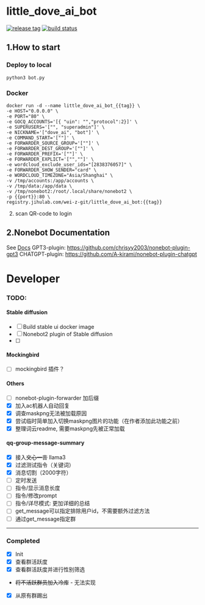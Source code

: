 # little_dove_ai_bot

[![release tag](https://img.shields.io/gitlab/v/release/wei-z-git/little_dove_ai_bot?gitlab_url=https%3A%2F%2Fjihulab.com&include_prereleases&sort=semver)](https://jihulab.com/wei-z-git/little_dove_ai_bot/-/releases)
[![build status](https://img.shields.io/gitlab/pipeline-status/wei-z-git/little_dove_ai_bot?branch=main&gitlab_url=https%3A%2F%2Fjihulab.com%2F)](https://jihulab.com/wei-z-git/little_dove_ai_bot/-/pipelines)

## 1.How to start

### Deploy to local

```
python3 bot.py
```

### Docker

```
docker run -d --name little_dove_ai_bot_{{tag}} \
-e HOST="0.0.0.0" \
-e PORT="80" \
-e GOCQ_ACCOUNTS='[{ "uin": "","protocol":2}]' \
-e SUPERUSERS='["", "superadmin"]' \
-e NICKNAME='["dove_ai", "bot"]' \
-e COMMAND_START='[""]' \
-e FORWARDER_SOURCE_GROUP='[""]' \
-e FORWARDER_DEST_GROUP='[""]' \
-e FORWARDER_PREFIX='[""]' \
-e FORWARDER_EXPLICT='["",""]' \
-e wordcloud_exclude_user_ids="[2838376057]" \
-e FORWARDER_SHOW_SENDER="card" \
-e WORDCLOUD_TIMEZONE="Asia/Shanghai" \
-v /tmp/accounts:/app/accounts \
-v /tmp/data:/app/data \
-v /tmp/nonebot2:/root/.local/share/nonebot2 \
-p {{port}}:80 \
registry.jihulab.com/wei-z-git/little_dove_ai_bot:{{tag}}
```

2. scan QR-code to login

## 2.Nonebot Documentation

See [Docs](https://v2.nonebot.dev/)
GPT3-plugin: https://github.com/chrisyy2003/nonebot-plugin-gpt3
CHATGPT-plugin: https://github.com/A-kirami/nonebot-plugin-chatgpt

# Developer

### TODO:

#### Stable diffusion

- [ ] Build stable ui docker image
- [ ] Nonebot2 plugin of Stable diffusion
- [ ]

#### Mockingbird

- [ ] mockingbird 插件？

#### Others

- [ ] nonebot-plugin-forwarder 加后缀
- [X] 加入ac机器人自动回复
- [X] 调查maskpng无法被加载原因
- [X] 尝试临时简单加入切换maskpng图片的功能（在作者添加此功能之前）
- [X] 整理词云readme, 需要maskpng先被正常加载

#### qq-group-message-summary

- [X] 接入~~文心一言~~ llama3
- [X] 过滤测试指令（关键词）
- [X] 消息切割（2000字符）
- [ ] 定时发送
- [ ] 指令/显示消息长度
- [ ] 指令/修改prompt
- [ ] 指令/详尽模式: 更加详细的总结
- [ ] get_message可以指定排除用户id，不需要额外过滤方法
- [ ] 通过get_message指定群

---

### Completed

- [X] Init
- [X] 查看群活跃度
- [X] 查看群活跃度并进行性别筛选

- ~~将不活跃群员加入冷库~~ - 无法实现

- [X] 从原有群踢出
